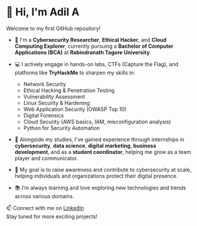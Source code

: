# 👋 Hi, I'm Adil A

Welcome to my first GitHub repository!

- 🔐 I'm a **Cybersecurity Researcher**, **Ethical Hacker**, and **Cloud Computing Explorer**, currently pursuing a **Bachelor of Computer Applications (BCA)** at **Rabindranath Tagore University**.
- 💻 I actively engage in hands-on labs, CTFs (Capture the Flag), and platforms like **TryHackMe** to sharpen my skills in:
  - Network Security  
  - Ethical Hacking & Penetration Testing  
  - Vulnerability Assessment  
  - Linux Security & Hardening  
  - Web Application Security (OWASP Top 10)  
  - Digital Forensics  
  - Cloud Security (AWS basics, IAM, misconfiguration analysis)  
  - Python for Security Automation  

- 🚀 Alongside my studies, I've gained experience through internships in **cybersecurity**, **data science**, **digital marketing**, **business development**, and as a **student coordinator**, helping me grow as a team player and communicator.

- 🎯 My goal is to raise awareness and contribute to cybersecurity at scale, helping individuals and organizations protect their digital presence.

- 📚 I’m always learning and love exploring new technologies and trends across various domains.

📫 Connect with me on [LinkedIn](https://www.linkedin.com/in/adil-a-5b1813246)  
Stay tuned for more exciting projects!
